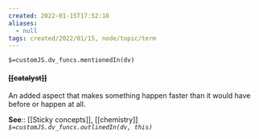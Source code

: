 ```yaml
---
created: 2022-01-15T17:52:18 
aliases:
  - null
tags: created/2022/01/15, node/topic/term
---
```

`$=customJS.dv_funcs.mentionedIn(dv)`

#### <s class="topic-title">[[catalyst]]</s>

An added aspect that makes something happen faster than it would have before or happen at all.

**See**:: [[Sticky concepts]], [[chemistry]]
*`$=customJS.dv_funcs.outlinedIn(dv, this)`*